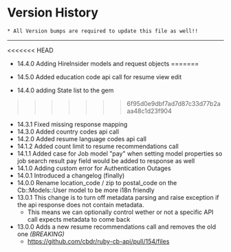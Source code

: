Version History
====
    * All Version bumps are required to update this file as well!!
----
<<<<<<< HEAD
* 14.4.0 Adding HireInsider models and request objects
=======

* 14.5.0 Added education code api call for resume view edit
* 14.4.0 adding State list to the gem
>>>>>>> 6f95d0e9dbf7ad7d87c33d77b2aaa48c1d23f904
* 14.3.1 Fixed missing response mapping
* 14.3.0 Added country codes api call
* 14.2.0 Added resume language codes api call
* 14.1.2 Added count limit to resume recommendations call
* 14.1.1 Added case for Job model "pay" when setting model properties
         so job search result pay field would be added to response as well
* 14.1.0 Adding custom error for Authentication Outages
* 14.0.1 Introduced a changelog (finally)
* 14.0.0 Rename location_code / zip to postal_code on the Cb::Models::User model to be more i18n friendly
* 13.0.1 This change is to turn off metadata parsing and raise exception if the api response does not contain metadata.
    * This means we can optionally control wether or not a specific API call expects metadata to come back   
* 13.0.0 Adds a new resume recommendations call and removes the old one *(BREAKING)*
    * https://github.com/cbdr/ruby-cb-api/pull/154/files
